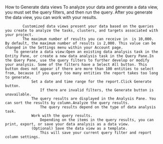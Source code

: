 How to Generate data views
To analyze your data and generate a data view, you must set the query filters, and then run the query. After you generate the data view, you can work with your results.

            Customized data views present your data based on the queries you create to analyze the tasks, clusters, and targets associated with your project.
            The maximum number of results you can receive in  is 10,000. By default, the maximum number of results is 2,000. This value can be changed in the Settings menu within your Account page.
        To generate a data view:Open an existing data analysis task in the Entity Pane, or create a new data analysis task in the Query Pane.In the Query Pane, use the query filters to further develop or modify your analysis. Some of the filters have a Select All button. This button does not appear if there are more than 100 entities to select from, because if you query too many entities the report takes too long to generate.
                Set a date and time range for the report.Click Generate button.
                    If there are invalid filters, the Generate button is unavailable.
                The query results are displayed in the Analysis Pane. You can sort the results by column.Analyze the query results.
                    The query results depend on the type of data analysis task.
                Work with the query results.
                    Depending on the items in the query results, you can print, export, or save your data analysis as a data view.
                (Optional) Save the data view as a template.
                    This will save your current query filter and report column settings.
